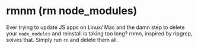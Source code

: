 # rmnm (rm node_modules)

Ever trying to update JS apps on Linux/ Mac and the damn step to delete your `node_modules` and reinstall is taking too long? rnmn, inspired by ripgrep, solves that. Simply run `rn` and delete them all.
